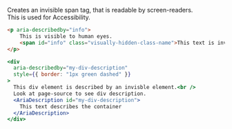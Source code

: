 Creates an invisible span tag, that is readable by screen-readers. <br/>
This is used for Accessibility.

```html
<p aria-describedby="info">
    This is visible to human eyes.
    <span id="info" class="visually-hidden-class-name">This text is invisible</span>  
</p>
```

```jsx
<div
  aria-describedby="my-div-description"
  style={{ border: "1px green dashed" }}
>
  This div element is described by an invisble element.<br />
  Look at page-source to see div description.
  <AriaDescription id="my-div-description">
    This text describes the container
  </AriaDescription>
</div>
```
